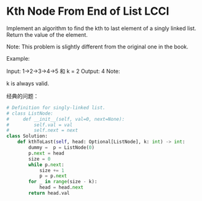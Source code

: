# Kth Node From End of List LCCI

Implement an algorithm to find the kth to last element of a singly linked list. Return the value of the element.

Note: This problem is slightly different from the original one in the book.

Example:

Input:  1->2->3->4->5 和 k = 2
Output:  4
Note:

k is always valid.

经典的问题：

```python
# Definition for singly-linked list.
# class ListNode:
#     def __init__(self, val=0, next=None):
#         self.val = val
#         self.next = next
class Solution:
    def kthToLast(self, head: Optional[ListNode], k: int) -> int:
        dummy =  p = ListNode(0)
        p.next = head
        size = 0
        while p.next:
            size += 1
            p = p.next
        for _ in range(size - k):
            head = head.next
        return head.val
```

